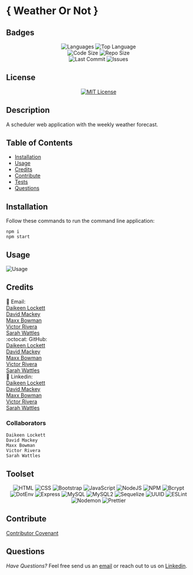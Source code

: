 # { Weather Or Not }

## Badges

<p align="center">
<img src="https://img.shields.io/github/languages/count/maxxAbow/weatherOrNot?color=FF9AA2&style=for-the-badge" alt="Languages" />
<img src="https://img.shields.io/github/languages/top/maxxAbow/weatherOrNot?color=FFB7B2&style=for-the-badge" alt="Top Language" /><br>
<img src="https://img.shields.io/github/languages/code-size/maxxAbow/weatherOrNot?color=FFDAC1&style=for-the-badge" alt="Code Size" />
<img src="https://img.shields.io/github/repo-size/maxxAbow/weatherOrNot?color=E2F0CB&style=for-the-badge" alt="Repo Size" /><br>
<img src="https://img.shields.io/github/last-commit/maxxAbow/weatherOrNot?color=B5EAD7&style=for-the-badge" alt="Last Commit" />
<img src="https://img.shields.io/github/issues/maxxAbow/weatherOrNot?color=C7CEEA&style=for-the-badge" alt="Issues" />
</p>

## License
<p align = "center">
  <a href="https://opensource.org/licenses/MIT"><img src="https://img.shields.io/badge/License-MIT-A31F34?style=for-the-badge" alt="MIT License"/></a>
</p>

## Description
A scheduler web application with the weekly weather forecast.

## Table of Contents

- [Installation](#installation)
- [Usage](#usage)
- [Credits](#credits)
- [Contribute](#contribute)
- [Tests](#tests)
- [Questions](#questions)

## Installation
Follow these commands to run the command line application:  

    npm i
    npm start

## Usage

  ![Usage](assets/images/screenshot.png)

## Credits

:email: Email:<br>
[Daikeen Lockett](mailto:daikeen_lockett@yahoo.com)<br>
[David Mackey](mailto:davidmackey92@gmail.com)<br>
[Maxx Bowman](mailto:mbowman@welland.com)<br>
[Victor Rivera](mailto:veektur@hotmail.com)<br>
[Sarah Wattles](mailto:swattles@swattles.onmicrosoft.com)<br>
:octocat: GitHub:<br>
[Daikeen Lockett](https://github.com/dlockett133/)<br>
[David Mackey](https://github.com/davidmichaelmackey/)<br>
[Maxx Bowman](https://github.com/maxxAbow/)<br>
[Victor Rivera](https://github.com/veektur123/)<br>
[Sarah Wattles](https://github.com/Swattles/)<br>
:briefcase: Linkedin:<br>
[Daikeen Lockett](https://linkedin.com/in/daikeen-lockett/)<br>
[David Mackey](https://linkedin.com/in/davidmichaelmackey/)<br>
[Maxx Bowman](https://linkedin.com/in/maxx-abigail-bowman-85b537193/)<br>
[Victor Rivera](https://linkedin.com/in/.../)<br>
[Sarah Wattles](https://www.linkedin.com/in/smwattles/)<br>

### Collaborators

    Daikeen Lockett
    David Mackey
    Maxx Bowman
    Victor Rivera
    Sarah Wattles

## Toolset

<p align="center"><img src="https://img.shields.io/badge/-HTML-grey?style=for-the-badge"  alt="HTML" />
      <img src="https://img.shields.io/badge/-CSS-grey?style=for-the-badge"  alt="CSS" />
      <img src="https://img.shields.io/badge/-Bootstrap-grey?style=for-the-badge"  alt="Bootstrap" />
      <img src="https://img.shields.io/badge/-JavaScript-grey?style=for-the-badge"  alt="JavaScript" />
      <img src="https://img.shields.io/badge/-NodeJS-grey?style=for-the-badge"  alt="NodeJS" />
      <img src="https://img.shields.io/badge/-NPM-grey?style=for-the-badge"  alt="NPM" />
      <img src="https://img.shields.io/badge/-Bcrypt-grey?style=for-the-badge"  alt="Bcrypt" />
      <img src="https://img.shields.io/badge/-DotEnv-grey?style=for-the-badge"  alt="DotEnv" />
      <img src="https://img.shields.io/badge/-Express-grey?style=for-the-badge"  alt="Express" />
      <img src="https://img.shields.io/badge/-MySQL-grey?style=for-the-badge"  alt="MySQL" />
      <img src="https://img.shields.io/badge/-MySQL2-grey?style=for-the-badge"  alt="MySQL2" />
      <img src="https://img.shields.io/badge/-Sequelize-grey?style=for-the-badge"  alt="Sequelize" />
      <img src="https://img.shields.io/badge/-UUID-grey?style=for-the-badge"  alt="UUID" />
      <img src="https://img.shields.io/badge/-ESLint-grey?style=for-the-badge"  alt="ESLint" />
      <img src="https://img.shields.io/badge/-Nodemon-grey?style=for-the-badge"  alt="Nodemon" />
      <img src="https://img.shields.io/badge/-Prettier-grey?style=for-the-badge"  alt="Prettier" />
      
</p>

## Contribute

[Contributor Covenant](https://www.contributor-covenant.org/)

## Questions

*Have Questions?* Feel free send us an [email](mailto:mbowman@welland.com) or reach out to us on [Linkedin](https://www.linkedin.com/in/maxx-abigail-bowman-85b537193/).
